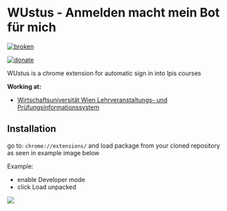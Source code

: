 # WUstus - Anmelden macht mein Bot für mich
[![broken](https://img.shields.io/badge/broken-broken-red "broken | broken")](https://www.paypal.com/donate/?token=I1UnV20KGs-YMzkVjLSBictaXl7g_nKEwOL8wtPPzr7p5O9X3lEHTxc6opVH3MIqdEA6lW&country.x=AT&locale.x=)

[![donate](https://img.shields.io/badge/donate-spenden-green.svg "donate | spenden")](https://www.paypal.com/donate/?token=I1UnV20KGs-YMzkVjLSBictaXl7g_nKEwOL8wtPPzr7p5O9X3lEHTxc6opVH3MIqdEA6lW&country.x=AT&locale.x=)

WUstus is a chrome extension for automatic sign in into lpis courses

<b> Working at: </b>

* [Wirtschaftsuniversität Wien Lehrveranstaltungs- und Prüfungsinformationssystem](https://lpis.wu.ac.at/lpis)

## Installation

go to: `chrome://extensions/` and load package from your cloned repository as seen in example image below

Example:

* enable Developer mode
* click Load unpacked

![](https://developer.chrome.com/static/images/get_started/load_extension.png)
